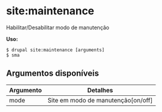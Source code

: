 # site:maintenance
Habilitar/Desabilitar modo de manutenção

**Uso:**
```
$ drupal site:maintenance [arguments] 
$ sma  
```

## Argumentos disponíveis
Argumento | Detalhes
---------|-------------
mode | Site em modo de manutenção[on/off]
